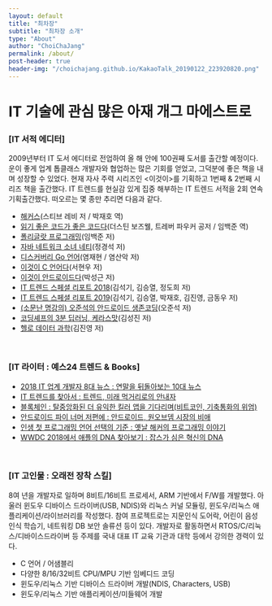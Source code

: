 ```yaml
---
layout: default
title: "최차장"
subtitle: "최차장 소개"
type: "About"
author: "ChoiChaJang"
permalink: /about/
post-header: true
header-img: "/choichajang.github.io/KakaoTalk_20190122_223920820.png"      
---
```


# IT 기술에 관심 많은 아재 개그 마에스트로

### [IT 서적 에디터]
2009년부터 IT 도서 에디터로 전업하여 올 해 안에 100권째 도서를 출간할 예정이다. 운이 좋게 업계 톱클래스 개발자와 협업하는 많은 기회를 얻었고, 그덕분에 좋은 책을 내며 성장할 수 있었다. 현재 자사 주력 시리즈인 <이것이>를 기획하고 1번째 & 2번째 시리즈 책을 출간했다. IT 트렌드를 현실감 있게 집중 해부하는 IT 트렌드 서적을 2회 연속 기획출간했다. 떠오르는 몇 종만 추리면 다음과 같다.

- [해커스](http://www.yes24.com/24/goods/9410320)(스티브 레비 저 / 박재호 역)
- [읽기 좋은 코드가 좋은 코드다](http://www.yes24.com/24/goods/6692314)(더스틴 보즈웰, 트레버 파우커 공저 / 임백준 역)
- [폴리글랏 프로그래밍](http://www.yes24.com/24/Goods/12204890)(임백준 저)
- [자바 네트워크 소녀 네티](http://www.yes24.com/24/Goods/20600128)(정경석 저)
- [디스커버리 Go 언어](http://www.yes24.com/24/Goods/24759320)(염재현 / 염산악 저)
- [이것이 C 언어다](http://www.yes24.com/24/Goods/13200308)(서현우 저)
- [이것이 안드로이드다](http://www.yes24.com/24/goods/13950202)(박성근 저)
- [IT 트렌드 스페셜 리포트 2018](http://www.yes24.com/24/goods/55265482)(김석기, 김승열, 정도희 저)
- [IT 트렌드 스페셜 리포트 2019](http://www.yes24.com/24/goods/66143534)(김석기, 김승열, 박재호, 김진영, 금동우 저)
- [(소문난 명강의) 오준석의 안드로이드 생존코딩](http://www.yes24.com/24/Goods/64494679)(오준석 저)
- [코딩셰프의 3분 딥러닝, 케라스맛](http://www.yes24.com/24/Goods/57617933)(김성진 저)
- [헬로 데이터 과학](http://www.yes24.com/24/Goods/24349374)(김진영 저)

<br />

### [IT 라이터 : 예스24 트렌드 & Books]

- [2018 IT 업계 개발자 8대 뉴스 : 연말을 뒤돌아보는 10대 뉴스](http://ch.yes24.com/Article/View/37691)
- [IT 트렌드를 찾아서 : 트렌드, 미래 먹거리로의 안내자](http://ch.yes24.com/Article/View/37452)
- [블록체인 : 탈중앙화된 더 유익한 킬러 앱을 기다리며(비트코인, 기축통화의 위엄)](http://ch.yes24.com/Article/View/37179)
- [안드로이드 파이 너머 저편에 : 안드로이드, 원오브뎀 시장의 비애](http://ch.yes24.com/Article/View/37014)
- [인생 첫 프로그래밍 언어 선택의 기준 : 옛날 해커의 프로그래밍 이야기](http://ch.yes24.com/Article/View/36768)
- [WWDC 2018에서 애플의 DNA 찾아보기 : 잡스가 심은 혁신의 DNA](http://ch.yes24.com/Article/View/36499)
<br />

### [IT 고인물 : 오래전 장착 스킬]
8여 년을 개발자로 일하며 8비트/16비트 프로세서, ARM 기반에서 F/W를 개발했다. 아울러 윈도우 디바이스 드라이버(USB, NDIS)와 리눅스 커널 모듈링, 윈도우/리눅스 애플리케이션/라이브러리를 작성했다. 참여 프로젝트로는 지문인식 도어락, 어린이 음성인식 학습기, 네트워킹 DB 보안 솔류션 등이 있다. 개발자로 활동하면서 RTOS/C/리눅스/디바이스드라이버 등 주제를 국내 대표 IT 교육 기관과 대학 등에서 강의한 경력이 있다.

- C 언어 / 어샘블리
- 다양한 8/16/32비트 CPU/MPU 기반 임베디드 코딩
- 윈도우/리눅스 기반 디바이스 드라이버 개발(NDIS, Characters, USB)
- 윈도우/리눅스 기반 애플리케이션/미들웨어 개발
